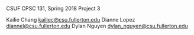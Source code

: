 CSUF CPSC 131, Spring 2018
Project 3

Kailie Chang kailiec@csu.fullerton.edu
Dianne Lopez diannel@csu.fullerton.edu
Dylan Nguyen dylan_nguyen@csu.fullerton.edu

